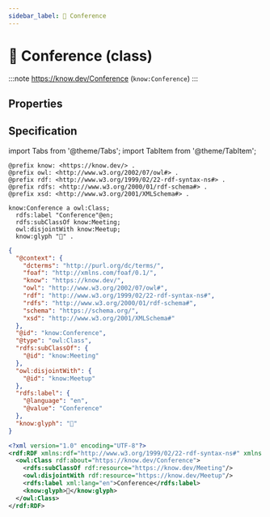 ```yaml
---
sidebar_label: 📛 Conference
---
```


# 📛 Conference (class)

:::note
https://know.dev/Conference
(`know:Conference`)
:::

## Properties

## Specification

import Tabs from '@theme/Tabs';
import TabItem from '@theme/TabItem';

<Tabs>
<TabItem value="turtle" label="Turtle">

```turtle
@prefix know: <https://know.dev/> .
@prefix owl: <http://www.w3.org/2002/07/owl#> .
@prefix rdf: <http://www.w3.org/1999/02/22-rdf-syntax-ns#> .
@prefix rdfs: <http://www.w3.org/2000/01/rdf-schema#> .
@prefix xsd: <http://www.w3.org/2001/XMLSchema#> .

know:Conference a owl:Class;
  rdfs:label "Conference"@en;
  rdfs:subClassOf know:Meeting;
  owl:disjointWith know:Meetup;
  know:glyph "📛" .

```

</TabItem>
<TabItem value="jsonld" label="JSON-LD">

```json
{
  "@context": {
    "dcterms": "http://purl.org/dc/terms/",
    "foaf": "http://xmlns.com/foaf/0.1/",
    "know": "https://know.dev/",
    "owl": "http://www.w3.org/2002/07/owl#",
    "rdf": "http://www.w3.org/1999/02/22-rdf-syntax-ns#",
    "rdfs": "http://www.w3.org/2000/01/rdf-schema#",
    "schema": "https://schema.org/",
    "xsd": "http://www.w3.org/2001/XMLSchema#"
  },
  "@id": "know:Conference",
  "@type": "owl:Class",
  "rdfs:subClassOf": {
    "@id": "know:Meeting"
  },
  "owl:disjointWith": {
    "@id": "know:Meetup"
  },
  "rdfs:label": {
    "@language": "en",
    "@value": "Conference"
  },
  "know:glyph": "📛"
}
```

</TabItem>
<TabItem value="rdfxml" label="RDF/XML">

```xml
<?xml version="1.0" encoding="UTF-8"?>
<rdf:RDF xmlns:rdf="http://www.w3.org/1999/02/22-rdf-syntax-ns#" xmlns:know="https://know.dev/" xmlns:owl="http://www.w3.org/2002/07/owl#" xmlns:rdfs="http://www.w3.org/2000/01/rdf-schema#">
  <owl:Class rdf:about="https://know.dev/Conference">
    <rdfs:subClassOf rdf:resource="https://know.dev/Meeting"/>
    <owl:disjointWith rdf:resource="https://know.dev/Meetup"/>
    <rdfs:label xml:lang="en">Conference</rdfs:label>
    <know:glyph>📛</know:glyph>
  </owl:Class>
</rdf:RDF>

```

</TabItem>
</Tabs>

[`Conference`]: /Conference
